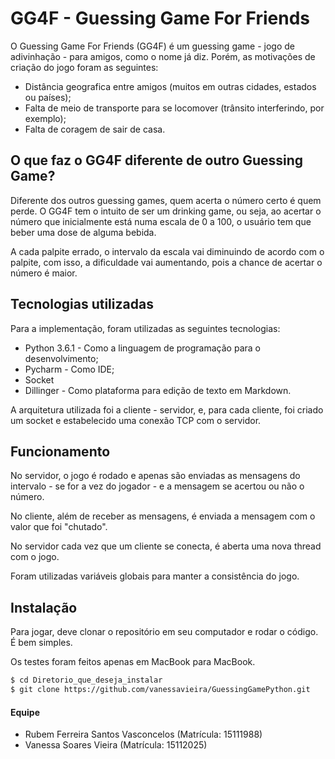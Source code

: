 # GG4F - Guessing Game For Friends


O Guessing Game For Friends (GG4F) é um guessing game - jogo de adivinhação - para amigos, como o nome já diz. Porém, as motivações de criação do jogo foram as seguintes:
  - Distância geografica entre amigos (muitos em outras cidades, estados ou países);
  - Falta de meio de transporte para se locomover (trânsito interferindo, por exemplo);
  - Falta de coragem de sair de casa.

## O que faz o GG4F diferente de outro Guessing Game?
Diferente dos outros guessing games, quem acerta o número certo é quem perde. O GG4F tem o intuito de ser um drinking game, ou seja, ao acertar o número que inicialmente está numa escala de 0 a 100, o usuário tem que beber uma dose de alguma bebida.

A cada palpite errado, o intervalo da escala vai diminuindo de acordo com o palpite, com isso, a dificuldade vai aumentando, pois a chance de acertar o número é maior.

## Tecnologias utilizadas
Para a implementação, foram utilizadas as seguintes tecnologias:
  - Python 3.6.1 - Como a linguagem de programação para o desenvolvimento;
  - Pycharm - Como IDE;
  - Socket
  - Dillinger - Como plataforma para edição de texto em Markdown.  

A arquitetura utilizada foi a cliente - servidor, e, para cada cliente, foi criado um socket e estabelecido uma conexão TCP com o servidor.

## Funcionamento
No servidor, o jogo é rodado e apenas são enviadas as mensagens do intervalo - se for a vez do jogador - e a mensagem se acertou ou não o número. 

No cliente, além de receber as mensagens, é enviada a mensagem com o valor que foi "chutado". 

No servidor cada vez que um cliente se conecta, é aberta uma nova thread com o jogo. 

Foram utilizadas variáveis globais para manter a consistência do jogo.

## Instalação

Para jogar, deve clonar o repositório em seu computador e rodar o código. É bem simples.

Os testes foram feitos apenas em MacBook para MacBook.


```sh
$ cd Diretorio_que_deseja_instalar
$ git clone https://github.com/vanessavieira/GuessingGamePython.git
```
#### Equipe
- Rubem Ferreira Santos Vasconcelos (Matrícula: 15111988)
- Vanessa Soares Vieira (Matrícula: 15112025)

